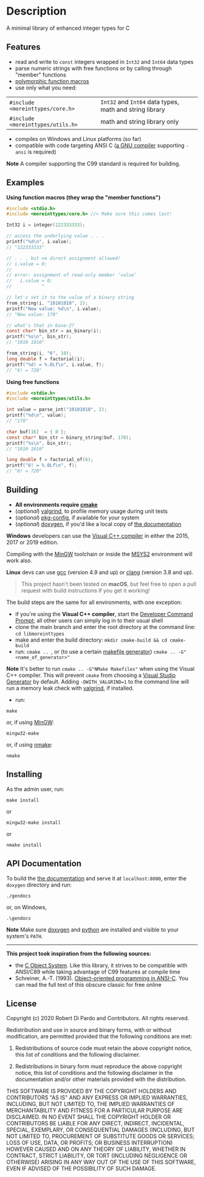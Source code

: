 Description
===========
A minimal library of enhanced integer types for C

Features
--------
- read and write to `const` integers wrapped in `Int32` and `Int64` data types
- parse numeric strings with free functions or by calling through "member" functions
- [polymorphic function macros][]
- use only what you need:

<table>
  <tr>
    <td><code>#include &lt;moreinttypes/core.h&gt;</code></td>
    <td><code>Int32</code> and <code>Int64</code> data types, math and string library </td>
  </tr>
  <tr>
    <td><code>#include &lt;moreinttypes/utils.h&gt;</code></td>
    <td>math and string library only </td>
  </tr>
</table>

- compiles on Windows and Linux platforms (so far)
- compatible with code targeting ANSI C ([a GNU compiler][iso-c] supporting `-ansi` is required)

 **Note**
 A compiler supporting the C99 standard is required for building.

Examples
--------
**Using function macros (they wrap the "member functions")**
```c
#include <stdio.h>
#include <moreinttypes/core.h> //< Make sure this comes last!

Int32 i = integer(122333333);

// access the underlying value . . .
printf("%d\n", i.value);
// "122333333"

// . . . but no direct assignment allowed!
// i.value = 0;
//
// error: assignment of read-only member ‘value’
//   i.value = 0;
//           ^

// let's set it to the value of a binary string
from_string(i, "10101010", 2);
printf("New value: %d\n", i.value);
// "New value: 170"

// what's that in base-2?
const char* bin_str = as_binary(i);
printf("%s\n", bin_str);
// "1010 1010"

from_string(i, "6", 10);
long double f = factorial(i);
printf("%d! = %.0Lf\n", i.value, f);
// "6! = 720"
```

**Using free functions**
```c
#include <stdio.h>
#include <moreinttypes/utils.h>

int value = parse_int("10101010", 2);
printf("%d\n", value);
// "170"

char buf[16]  = { 0 };
const char* bin_str = binary_string(buf, 170);
printf("%s\n", bin_str);
// "1010 1010"

long double f = factorial_of(6);
printf("6! = %.0Lf\n", f);
// "6! = 720"
```

Building
--------
- **All environments require [cmake](https://cmake.org)**
- (_optional_) [valgrind], to profile memory usage during unit tests
- (_optional_) [pkg-config](https://packages.debian.org/sid/pkg-config), if available for your system
- (_optional_) [doxygen], if you'd like a local copy of [the documentation][]

**Windows** developers can use the [Visual C++ compiler][] in either the 2015, 2017 or 2019 edition.

Compiling with the [MinGW][] toolchain or inside the [MSYS2][] environment will work also.

**Linux** devs can use [gcc][] (version 4.9 and up) or [clang][] (version 3.8 and up).

> This project hasn't been tested on **macOS**, but feel free to open a pull request with build instructions if you get it working!

The build steps are the same for all environments, with one exception:

- if you're using the **Visual C++ compiler**, start the [Developer Command Prompt][]; all other users can simply log in to their usual shell
- clone the main branch and enter the root directory at the command line: `cd libmoreinttypes`
- make and enter the build directory: `mkdir cmake-build && cd cmake-build`
- run: `cmake .. `, or (to use a certain [makefile generator][]) `cmake .. -G"<name_of_generator>"`

**Note**
It's better to run `cmake .. -G"NMake Makefiles"` when using the Visual C++ compiler.
This will prevent `cmake` from choosing a [Visual Studio Generator][] by default.
Adding `-DWITH_VALGRIND=1` to the command line will run a memory leak check with [valgrind], if installed.

- run:
<div></div>


    make

or, if using [MinGW][]:

    mingw32-make

or, if using [nmake][]:

    nmake


Installing
----------
As the admin user, run:

    make install

or

    mingw32-make install

or

    nmake install


API Documentation
-----------------
To build the [the documentation] and serve it at `localhost:8000`, enter the `doxygen` directory and run:

    ./gendocs

or, on Windows,

    .\gendocs

**Note**
Make sure [doxygen] and [python] are installed and visible to your system's `PATH`.

---
**This project took inspiration from the following sources:**
- the [C Object System](https://github.com/CObjectSystem/COS). Like this library, it strives to be compatible with ANSI/C89 while taking advantage of C99 features at compile time
- Schreiner, A.-T. (1993). [Object-oriented programming
  in ANSI-C](https://www.cs.rit.edu/~ats/books/ooc.pdf). You can read the full text of this obscure classic for free online

License
-------
Copyright (c) 2020 Robert Di Pardo and Contributors. All rights reserved.

Redistribution and use in source and binary forms, with or without modification,
are permitted provided that the following conditions are met:

1. Redistributions of source code must retain the above copyright notice,
this list of conditions and the following disclaimer.

2. Redistributions in binary form must reproduce the above copyright notice,
this list of conditions and the following disclaimer in the documentation
and/or other materials provided with the distribution.

THIS SOFTWARE IS PROVIDED BY THE COPYRIGHT HOLDERS AND CONTRIBUTORS "AS IS"
AND ANY EXPRESS OR IMPLIED WARRANTIES, INCLUDING, BUT NOT LIMITED TO, THE
IMPLIED WARRANTIES OF MERCHANTABILITY AND FITNESS FOR A PARTICULAR PURPOSE
ARE DISCLAIMED. IN NO EVENT SHALL THE COPYRIGHT HOLDER OR CONTRIBUTORS BE
LIABLE FOR ANY DIRECT, INDIRECT, INCIDENTAL, SPECIAL, EXEMPLARY, OR CONSEQUENTIAL
DAMAGES (INCLUDING, BUT NOT LIMITED TO, PROCUREMENT OF SUBSTITUTE GOODS OR
SERVICES; LOSS OF USE, DATA, OR PROFITS; OR BUSINESS INTERRUPTION) HOWEVER
CAUSED AND ON ANY THEORY OF LIABILITY, WHETHER IN CONTRACT, STRICT LIABILITY,
OR TORT (INCLUDING NEGLIGENCE OR OTHERWISE) ARISING IN ANY WAY OUT OF THE
USE OF THIS SOFTWARE, EVEN IF ADVISED OF THE POSSIBILITY OF SUCH DAMAGE.


[Visual C++ compiler]: https://docs.microsoft.com/en-us/cpp/build/vscpp-step-0-installation?view=vs-2019
[Developer Command Prompt]: https://docs.microsoft.com/en-us/dotnet/framework/tools/developer-command-prompt-for-vs
[MSYS2]: https://cmake.org/cmake/help/latest/generator/MSYS%20Makefiles.html#generator:MSYS%20Makefiles
[MinGW]: https://cmake.org/cmake/help/latest/generator/MinGW%20Makefiles.html
[nmake]: https://docs.microsoft.com/en-us/cpp/build/reference/running-nmake?view=msvc-160
[gcc]: https://gcc.gnu.org
[clang]: https://clang.llvm.org
[valgrind]: https://valgrind.org/downloads
[python]: https://www.python.org/downloads
[doxygen]: https://www.doxygen.nl/index.html
[makefile generator]: https://cmake.org/cmake/help/latest/manual/cmake-generators.7.html#makefile-generators
[Visual Studio Generator]: https://cmake.org/cmake/help/latest/generator/Visual%20Studio%2014%202015.html
[the documentation]: https://rdipardo.github.io/libmoreinttypes
[polymorphic function macros]: https://rdipardo.github.io/libmoreinttypes/d2/d46/group__int__fn__wrappers.html
[iso-c]: https://github.com/rdipardo/libmoreinttypes/blob/3384cd35f0907b9dd9c3a4efe54d9c315fb1f967/include/moreinttypes/_compat.h